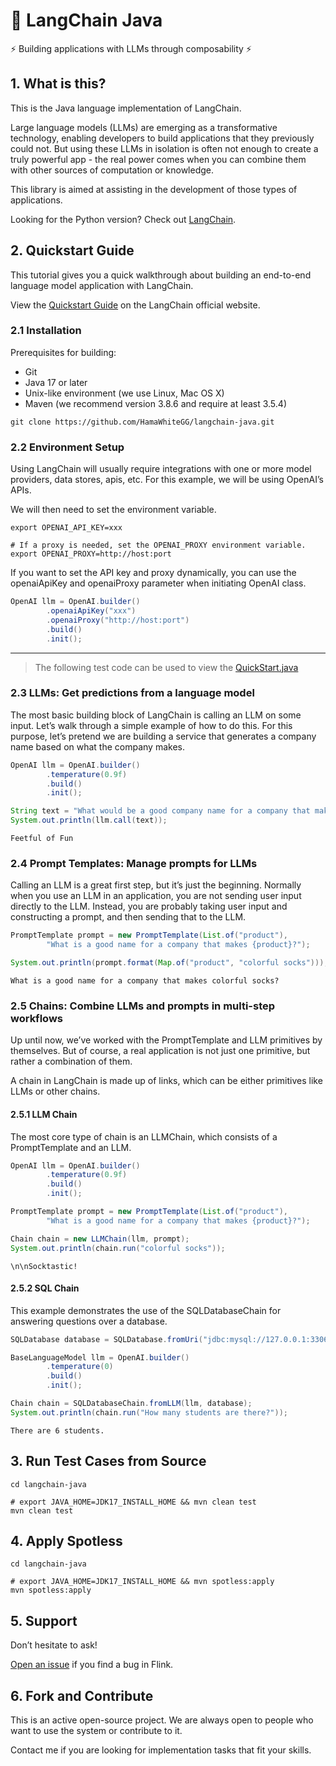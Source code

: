 # 🦜️ LangChain Java

⚡ Building applications with LLMs through composability ⚡
 
## 1. What is this?
 
This is the Java language implementation of LangChain.

Large language models (LLMs) are emerging as a transformative technology, enabling developers to build applications that they previously could not. But using these LLMs in isolation is often not enough to create a truly powerful app - the real power comes when you can combine them with other sources of computation or knowledge.

This library is aimed at assisting in the development of those types of applications.

Looking for the Python version? Check out [LangChain](https://github.com/hwchase17/langchain).

## 2. Quickstart Guide
This tutorial gives you a quick walkthrough about building an end-to-end language model application with LangChain.

View the [Quickstart Guide](https://python.langchain.com/en/latest/getting_started/getting_started.html#) on the LangChain official website.

### 2.1 Installation 
Prerequisites for building:
* Git
* Java 17 or later
* Unix-like environment (we use Linux, Mac OS X)
* Maven (we recommend version 3.8.6 and require at least 3.5.4)

```
git clone https://github.com/HamaWhiteGG/langchain-java.git
```

### 2.2 Environment Setup
Using LangChain will usually require integrations with one or more model providers, data stores, apis, etc. 
For this example, we will be using OpenAI’s APIs.

We will then need to set the environment variable.
```shell
export OPENAI_API_KEY=xxx

# If a proxy is needed, set the OPENAI_PROXY environment variable.
export OPENAI_PROXY=http://host:port
```

If you want to set the API key and proxy dynamically, you can use the openaiApiKey and openaiProxy parameter when initiating OpenAI class.
```java
OpenAI llm = OpenAI.builder()
        .openaiApiKey("xxx")
        .openaiProxy("http://host:port")
        .build()
        .init();
```

---
> The following test code can be used to view the [QuickStart.java](langchain-core/src/test/java/com/hw/langchain/QuickStart.java)

### 2.3 LLMs: Get predictions from a language model
The most basic building block of LangChain is calling an LLM on some input. Let’s walk through a simple example of how to do this. For this purpose, let’s pretend we are building a service that generates a company name based on what the company makes.
```java
OpenAI llm = OpenAI.builder()
        .temperature(0.9f)
        .build()
        .init();

String text = "What would be a good company name for a company that makes colorful socks?";
System.out.println(llm.call(text));
```
```shell
Feetful of Fun
```

### 2.4 Prompt Templates: Manage prompts for LLMs
Calling an LLM is a great first step, but it’s just the beginning. Normally when you use an LLM in an application, you are not sending user input directly to the LLM. Instead, you are probably taking user input and constructing a prompt, and then sending that to the LLM.
```java
PromptTemplate prompt = new PromptTemplate(List.of("product"),
        "What is a good name for a company that makes {product}?");

System.out.println(prompt.format(Map.of("product", "colorful socks")));
```
```shell
What is a good name for a company that makes colorful socks?
```

### 2.5 Chains: Combine LLMs and prompts in multi-step workflows
Up until now, we’ve worked with the PromptTemplate and LLM primitives by themselves. But of course, a real application is not just one primitive, but rather a combination of them.

A chain in LangChain is made up of links, which can be either primitives like LLMs or other chains.

#### 2.5.1 LLM Chain
The most core type of chain is an LLMChain, which consists of a PromptTemplate and an LLM.
```java
OpenAI llm = OpenAI.builder()
        .temperature(0.9f)
        .build()
        .init();

PromptTemplate prompt = new PromptTemplate(List.of("product"),
        "What is a good name for a company that makes {product}?");

Chain chain = new LLMChain(llm, prompt);
System.out.println(chain.run("colorful socks"));
```
```shell
\n\nSocktastic!
```
#### 2.5.2 SQL Chain
This example demonstrates the use of the SQLDatabaseChain for answering questions over a database.
```java
SQLDatabase database = SQLDatabase.fromUri("jdbc:mysql://127.0.0.1:3306/demo", "root", "123456");

BaseLanguageModel llm = OpenAI.builder()
        .temperature(0)
        .build()
        .init();

Chain chain = SQLDatabaseChain.fromLLM(llm, database);
System.out.println(chain.run("How many students are there?"));
```
```shell
There are 6 students.
```
 
## 3. Run Test Cases from Source
```
cd langchain-java

# export JAVA_HOME=JDK17_INSTALL_HOME && mvn clean test
mvn clean test
```

## 4. Apply Spotless
```
cd langchain-java

# export JAVA_HOME=JDK17_INSTALL_HOME && mvn spotless:apply
mvn spotless:apply
```

## 5. Support
Don’t hesitate to ask!

[Open an issue](https://github.com/HamaWhiteGG/langchain-java/issues) if you find a bug in Flink.

## 6. Fork and Contribute
This is an active open-source project. We are always open to people who want to use the system or contribute to it.

Contact me if you are looking for implementation tasks that fit your skills.


